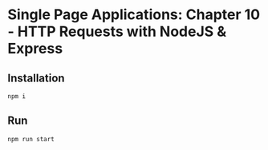 Single Page Applications: Chapter 10 - HTTP Requests with NodeJS & Express
==========================================================================

Installation
------------
`npm i`

Run
---
`npm run start`
